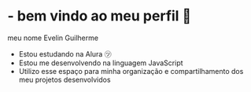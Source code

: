 # - bem vindo ao meu perfil 🖤

meu nome Evelin Guilherme 

- Estou estudando na Alura ㋡
- Estou me desenvolvendo na linguagem JavaScript
- Utilizo esse espaço para minha organização e compartilhamento dos meu projetos desenvolvidos

